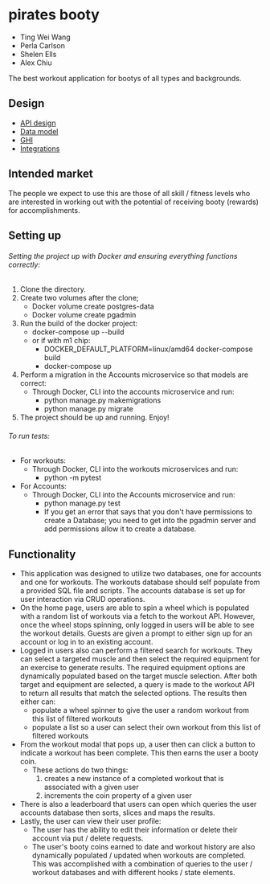 # pirates booty

* Ting Wei Wang
* Perla Carlson
* Shelen Ells
* Alex Chiu

The best workout application for bootys of all types and backgrounds.
<!-- will revisit -->

## Design

* [API design](docs/apis.md)
* [Data model](docs/data-model.md)
* [GHI](docs/ghi.md)
* [Integrations](docs/integrations.md)

## Intended market
The people we expect to use this are those of all skill / fitness levels who are interested in working out with the potential of receiving booty (rewards) for accomplishments.
<!-- will revisit -->

## Setting up
###### Setting the project up with Docker and ensuring everything functions correctly:
1. Clone the directory.
2. Create two volumes after the clone;
    - Docker volume create postgres-data
    - Docker volume create pgadmin
3. Run the build of the docker project:
    - docker-compose up --build
    - or if with m1 chip: 
      - DOCKER_DEFAULT_PLATFORM=linux/amd64 docker-compose build 
      - docker-compose up
4. Perform a migration in the Accounts microservice so that models are correct:
    - Through Docker, CLI into the accounts microservice and run:
      - python manage.py makemigrations
      - python manage.py migrate
5. The project should be up and running. Enjoy!

###### To run tests:
- For workouts:
  - Through Docker, CLI into the workouts microservices and run:
    - python -m pytest
- For Accounts:
  - Through Docker, CLI into the Accounts microservice and run:
    - python manage.py test
    - If you get an error that says that you don't have permissions to create a Database; you need to get into the pgadmin server and add permissions allow it to create a database.

## Functionality
- This application was designed to utilize two databases, one for accounts and one for workouts. The workouts database should self populate from a provided SQL file and scripts. The accounts database is set up for user interaction via CRUD operations. 
- On the home page, users are able to spin a wheel which is populated with a random list of workouts via a fetch to the workout API. However, once the wheel stops spinning, only logged in users will be able to see the workout details. Guests are given a prompt to either sign up for an account or log in to an existing account.
- Logged in users also can perform a filtered search for workouts. They can select a targeted muscle and then select the required equipment for an exercise to generate results. The required equipment options are dynamically populated based on the target muscle selection. After both target and equipment are selected, a query is made to the workout API to return all results that match the selected options. The results then either can:
  - populate a wheel spinner to give the user a random workout from this list of filtered workouts
  - populate a list so a user can select their own workout from this list of filtered workouts
- From the workout modal that pops up, a user then can click a button to indicate a workout has been complete. This then earns the user a booty coin.
  - These actions do two things:
    1. creates a new instance of a completed workout that is associated with a given user
    2. increments the coin property of a given user
- There is also a leaderboard that users can open which queries the user accounts database then sorts, slices and maps the results.
- Lastly, the user can view their user profile:
  - The user has the ability to edit their information or delete their account via put / delete requests.
  - The user's booty coins earned to date and workout history are also dynamically populated / updated when workouts are completed. This was accomplished with a combination of queries to the user / workout databases and with different hooks / state elements.
